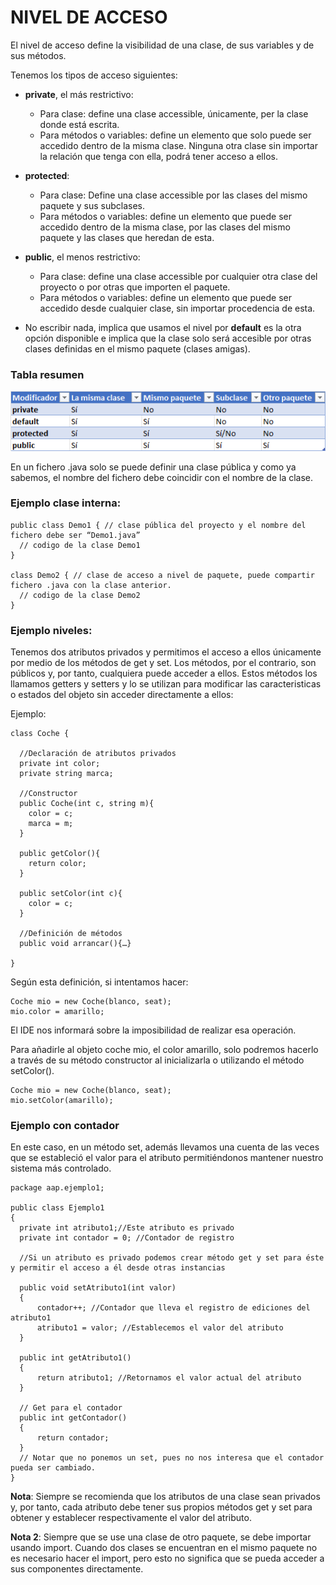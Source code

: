 # NIVEL DE ACCESO

El nivel de acceso define la visibilidad de una clase, de sus variables y de sus métodos.

Tenemos los tipos de acceso siguientes:
- __private__, el más restrictivo:
    - Para clase: define una clase accessible, únicamente, per la clase donde está escrita.
    - Para métodos o variables: define un elemento que solo puede ser accedido dentro de la misma clase. Ninguna otra
      clase sin importar la relación que tenga con ella, podrá tener acceso a ellos.
- __protected__:
    - Para clase: Define una clase accessible por las clases del mismo paquete y sus subclases.
    - Para métodos o variables: define un elemento que puede ser accedido dentro de la misma clase, por las clases del
      mismo paquete y las clases que heredan de esta.
- __public__, el menos restrictivo:
    - Para clase: define una clase accessible por cualquier otra clase del proyecto o por otras que importen el paquete.
    - Para métodos o variables: define un elemento que puede ser accedido desde cualquier clase, sin importar
      procedencia de esta.

- No escribir nada, implica que usamos el nivel por __default__ es la otra opción disponible e implica que la clase
  solo será accesible por otras clases definidas en el mismo paquete (clases amigas).

### Tabla resumen
![tabla niveles acceso](images/TablaNivelesProteccion.png)

En un fichero .java solo se puede definir una clase pública y como ya sabemos, el nombre del fichero debe coincidir
con el nombre de la clase.

### Ejemplo clase interna:

    public class Demo1 { // clase pública del proyecto y el nombre del fichero debe ser “Demo1.java” 
      // codigo de la clase Demo1 
    } 

    class Demo2 { // clase de acceso a nivel de paquete, puede compartir fichero .java con la clase anterior.
      // codigo de la clase Demo2 
    }

### Ejemplo niveles:

Tenemos dos atributos privados y permitimos el acceso a ellos únicamente por medio de los métodos de get y set.
Los métodos, por el contrario, son públicos y, por tanto, cualquiera puede acceder a ellos.
Estos métodos los llamamos getters y setters y lo se utilizan para modificar las caracteristicas o estados del
objeto sin acceder directamente a ellos:

Ejemplo:

    class Coche {
      
      //Declaración de atributos privados
      private int color;
      private string marca;
      
      //Constructor
      public Coche(int c, string m){
        color = c;
        marca = m;
      }
      
      public getColor(){
        return color;
      }
      
      public setColor(int c){
        color = c;
      }
      
      //Definición de métodos
      public void arrancar(){…}
    
    }

Según esta definición, si intentamos hacer:

    Coche mio = new Coche(blanco, seat);    
    mio.color = amarillo;

El IDE nos informará sobre la imposibilidad de realizar esa operación.

Para añadirle al objeto coche mio, el color amarillo, solo podremos hacerlo a través de su método constructor al 
inicializarla o utilizando el método setColor().

    Coche mio = new Coche(blanco, seat);    
    mio.setColor(amarillo);

### Ejemplo con contador

En este caso, en un método set, además llevamos una cuenta de las veces que se estableció el valor para el atributo
permitiéndonos mantener nuestro sistema más controlado.

    package aap.ejemplo1;
   
    public class Ejemplo1
    {
      private int atributo1;//Este atributo es privado
      private int contador = 0; //Contador de registro
    
      //Si un atributo es privado podemos crear método get y set para éste y permitir el acceso a él desde otras instancias
  
      public void setAtributo1(int valor)
      {
          contador++; //Contador que lleva el registro de ediciones del atributo1
          atributo1 = valor; //Establecemos el valor del atributo
      }
  
      public int getAtributo1()
      {
          return atributo1; //Retornamos el valor actual del atributo
      }
  
      // Get para el contador
      public int getContador()
      {
          return contador;
      }
      // Notar que no ponemos un set, pues no nos interesa que el contador pueda ser cambiado.
    }


__Nota__: Siempre se recomienda que los atributos de una clase sean privados y, por tanto, cada atributo debe tener sus
propios métodos get y set para obtener y establecer respectivamente el valor del atributo.

__Nota 2__: Siempre que se use una clase de otro paquete, se debe importar usando import. Cuando dos clases se
encuentran en el mismo paquete no es necesario hacer el import, pero esto no significa que se pueda acceder a sus 
componentes directamente.
